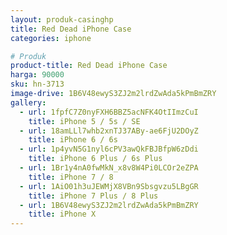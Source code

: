 ```yaml
---
layout: produk-casinghp
title: Red Dead iPhone Case
categories: iphone

# Produk
product-title: Red Dead iPhone Case
harga: 90000
sku: hn-3713
image-drive: 1B6V48ewyS3ZJ2m2lrdZwAda5kPmBmZRY
gallery:
  - url: 1fpfC7Z0nyFXH6BBZ5acNFK4OtIImzCuI
    title: iPhone 5 / 5s / SE
  - url: 18amLLl7whb2xnTJ37ABy-ae6FjU2DOyZ
    title: iPhone 6 / 6s
  - url: 1p4yvN5G1nyl6cPV3awQkFBJBfpW6zDdi
    title: iPhone 6 Plus / 6s Plus
  - url: 1Br1y4nA0fwMkN_x8v8W4Pi0LCOr2eZPA
    title: iPhone 7 / 8
  - url: 1AiO01h3uJEWMjX8VBn9Sbsgvzu5LBgGR
    title: iPhone 7 Plus / 8 Plus
  - url: 1B6V48ewyS3ZJ2m2lrdZwAda5kPmBmZRY
    title: iPhone X
---
```

